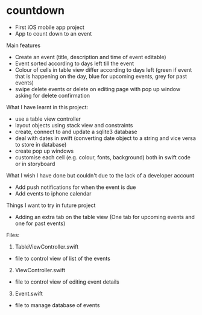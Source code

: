 # countdown

- First iOS mobile app project
- App to count down to an event

Main features
- Create an event (title, description and time of event editable)
- Event sorted according to days left till the event
- Colour of cells in table view differ according to days left (green if event that is happening on the day, blue for upcoming events, grey for past events)
- swipe delete events or delete on editing page with pop up window asking for delete confirmation

What I have learnt in this project:
- use a table view controller
- layout objects using stack view and constraints
- create, connect to and update a sqlite3 database
- deal with dates in swift (converting date object to a string and vice versa to store in database)
- create pop up windows
- customise each cell (e.g. colour, fonts, background) both in swift code or in storyboard

What I wish I have done but couldn't due to the lack of a developer account
- Add push notifications for when the event is due
- Add events to iphone calendar

Things I want to try in future project
- Adding an extra tab on the table view (One tab for upcoming events and one for past events)

Files:
1) TableViewController.swift
- file to control view of list of the events

2) ViewController.swift
- file to control view of editing event details

3) Event.swift
- file to manage database of events


